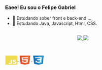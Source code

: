 ### Eaee! Eu sou o Felipe Gabriel

- 🔭 Estudando sober front e back-end ...
- 🌱 Estudando Java, Javascript, Html, CSS.

##
<div align="center">
  <a href="https://github.com/FelipeGabriel29">
  <img height="140em" src="https://github-readme-stats.vercel.app/api?username=FelipeGabriel29&show_icons=true&theme=oneblue&include_all_commits=true&count_private=true"/>
  <img height="140em" src="https://github-readme-stats.vercel.app/api/top-langs/?username=FelipeGabriel29&layout=compact&langs_count=7&theme=oneblue"/>
</div>

 ##
<div style="display: inline_block"><br>
  <img align="center" alt="Rafa-Js" height="30" width="40" src="https://raw.githubusercontent.com/devicons/devicon/master/icons/javascript/javascript-plain.svg">
  <img align="center" alt="Rafa-HTML" height="30" width="40" src="https://raw.githubusercontent.com/devicons/devicon/master/icons/html5/html5-original.svg">
  <img align="center" alt="Rafa-CSS" height="30" width="40" src="https://raw.githubusercontent.com/devicons/devicon/master/icons/css3/css3-original.svg">
</div>
